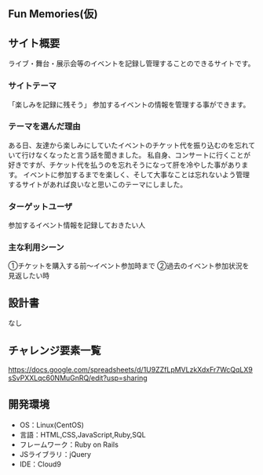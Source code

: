 ## Fun Memories(仮)

## サイト概要
ライブ・舞台・展示会等のイベントを記録し管理することのできるサイトです。

### サイトテーマ
「楽しみを記録に残そう」
参加するイベントの情報を管理する事ができます。

### テーマを選んだ理由
ある日、友達から楽しみにしていたイベントのチケット代を振り込むのを忘れていて行けなくなったと言う話を聞きました。
私自身、コンサートに行くことが好きですが、チケット代を払うのを忘れそうになって肝を冷やした事があります。
イベントに参加するまでを楽しく、そして大事なことは忘れないよう管理するサイトがあれば良いなと思いこのテーマにしました。

### ターゲットユーザ
参加するイベント情報を記録しておきたい人

### 主な利用シーン
①チケットを購入する前〜イベント参加時まで
②過去のイベント参加状況を見返したい時

## 設計書
なし


## チャレンジ要素一覧
https://docs.google.com/spreadsheets/d/1U9ZZfLpMVLzkXdxFr7WcQqLX9sSvPXXLqc60NMuGnRQ/edit?usp=sharing

## 開発環境
- OS：Linux(CentOS)
- 言語：HTML,CSS,JavaScript,Ruby,SQL
- フレームワーク：Ruby on Rails
- JSライブラリ：jQuery
- IDE：Cloud9